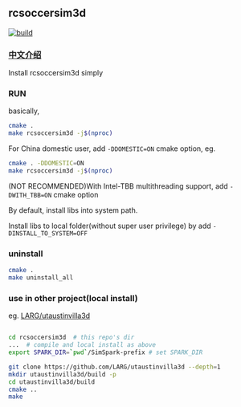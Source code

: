 ## rcsoccersim3d

[![build](https://github.com/Wistral/rcsoccersim3d/actions/workflows/build.yml/badge.svg)](https://github.com/Wistral/rcsoccersim3d/actions/workflows/build.yml)

### [中文介绍](README-zh.md)

Install rcsoccersim3d simply

### RUN

basically,
```sh
cmake .
make rcsoccersim3d -j$(nproc)
```

For China domestic user, add `-DDOMESTIC=ON` cmake option, eg.
```sh
cmake . -DDOMESTIC=ON
make rcsoccersim3d -j$(nproc)
```

(NOT RECOMMENDED)With Intel-TBB multithreading support, add `-DWITH_TBB=ON` cmake option

By default, install libs into system path. 

Install libs to local folder(without super user privilege) by add `-DINSTALL_TO_SYSTEM=OFF`

### uninstall
```sh
cmake .
make uninstall_all
```

### use in other project(local install)

eg. [LARG/utaustinvilla3d](https://github.com/LARG/utaustinvilla3d)

```sh

cd rcsoccersim3d  # this repo's dir
...  # compile and local install as above
export SPARK_DIR=`pwd`/SimSpark-prefix # set SPARK_DIR

git clone https://github.com/LARG/utaustinvilla3d --depth=1
mkdir utaustinvilla3d/build -p
cd utaustinvilla3d/build
cmake ..
make
```


